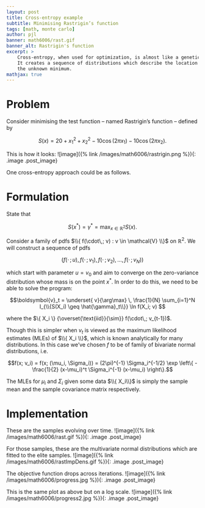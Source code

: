 ```yaml
---
layout: post
title: Cross-entropy example
subtitle: Minimising Rastrigin’s function
tags: [math, monte carlo]
author: pjl
banner: math6006/rast.gif
banner_alt: Rastrigin's function
excerpt: >
    Cross-entropy, when used for optimization, is almost like a genetic algorithm.
    It creates a sequence of distributions which describe the location and certainty of
    the unknown minimum.
mathjax: true
---
```

Problem
=======

Consider minimising the test function – named Rastrigin’s function –
defined by

$$S(x) = 20 + x_1^2 + x_2^2 - 10\cos(2\pi x_1) - 10\cos(2\pi x_2).$$

This is how it looks:
![image]({% link /images/math6006/rastrigin.png %}){: .image .post_image}

One cross-entropy approach could be as follows.


Formulation
===========

State that

$$S(x^*) = \gamma^* = \max_{ x\in {\mathbb{R}}^2} S(x).$$

Consider a family of pdfs
$\\{ f(\cdot\,; v) : v \in \mathcal{V} \\}$ on
${\mathbb{R}}^2$. We will construct a sequence of pdfs

$$(f(\cdot\,; u), f(\cdot\,; v_1), f(\cdot\,; v_2), \dots, f(\cdot\,; v_N))$$

which start with parameter $u=v_0$ and aim
to converge on the zero-variance distribution whose mass is on the point
$x^*$. In order to do this, we need to be able to solve
the program:

$$\boldsymbol{v}_t = \underset{ v}{\arg\max} \, \frac{1}{N} \sum_{i=1}^N I_{\\{S(X_i) \geq \hat{\gamma}_t\\}} \ln f(X_i; v) $$

where the $\{ X_i \}  {\overset{\text{iid}}{\sim}} f(\cdot\,; v_{t-1})$.

Though this is simpler when $v_t$ is viewed as the
maximum likelihood estimates (MLEs) of $\\{ X_i \\}$, which
is known analytically for many distributions.
In this case we’ve chosen $f$ to be of family of bivariate normal
distributions, i.e.

$$f(x; v_i) = f(x; (\mu_i, \Sigma_i)) = (2\pi)^{-1} \Sigma_i^{-1/2} \exp \left\{ -\frac{1}{2} (x-\mu_i)^t \Sigma_i^{-1} (x-\mu_i) \right\}.$$

The MLEs for $\mu_i$ and $\Sigma_i$ given some data
$\\{ X_i\\}$ is simply the sample mean and the sample
covariance matrix respectively.

Implementation
==============

These are the samples evolving over time.
![image]({% link /images/math6006/rast.gif %}){: .image .post_image}

For those samples, these are the multivariate normal distributions which are fitted to the elite samples.
![image]({% link /images/math6006/rastImpDens.gif %}){: .image .post_image}

The objective function drops across iterations.
![image]({% link /images/math6006/progress.jpg %}){: .image .post_image}

This is the same plot as above but on a log scale.
![image]({% link /images/math6006/progress2.jpg %}){: .image .post_image}
